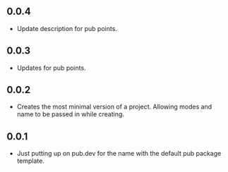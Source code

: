 ## 0.0.4

- Update description for pub points.

## 0.0.3

- Updates for pub points.

## 0.0.2

- Creates the most minimal version of a project. Allowing modes and name to be passed in while creating.

## 0.0.1

- Just putting up on pub.dev for the name with the default pub package template.
